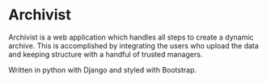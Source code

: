 # Archivist

Archivist is a web application which handles all steps to create a dynamic 
archive. This is accomplished by integrating the users who upload the data and 
keeping structure with a handful of trusted managers.

Written in python with Django and styled with Bootstrap.
